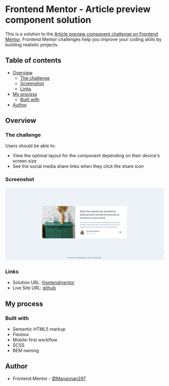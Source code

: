 # Frontend Mentor - Article preview component solution

This is a solution to the [Article preview component challenge on Frontend Mentor](https://www.frontendmentor.io/challenges/article-preview-component-dYBN_pYFT). Frontend Mentor challenges help you improve your coding skills by building realistic projects.

## Table of contents

- [Overview](#overview)
  - [The challenge](#the-challenge)
  - [Screenshot](#screenshot)
  - [Links](#links)
- [My process](#my-process)
  - [Built with](#built-with)
- [Author](#author)

## Overview

### The challenge

Users should be able to:

- View the optimal layout for the component depending on their device's screen size
- See the social media share links when they click the share icon

### Screenshot

![](./screenshot.png)

### Links

- Solution URL: [frontendmentor](https://www.frontendmentor.io/solutions/article-preview-component-YoAVPnbeJB)
- Live Site URL: [github](https://manannan297.github.io/fm-article-preview-component/)

## My process

### Built with

- Semantic HTML5 markup
- Flexbox
- Mobile-first workflow
- SCSS
- BEM naming

## Author

- Frontend Mentor - [@Manannan297](https://www.frontendmentor.io/profile/Manannan297)
